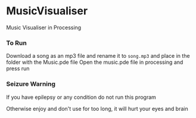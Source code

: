 # MusicVisualiser
Music Visualiser in Processing

### To Run
Download a song as an mp3 file and rename it to `song.mp3` and place in the folder with the Music.pde file
Open the music.pde file in processing and press run


### Seizure Warning
If you have epilepsy or any condition do not run this program

Otherwise enjoy and don't use for too long, it will hurt your eyes and brain
